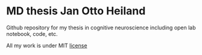 # MD thesis Jan Otto Heiland
Github repository for my thesis in cognitive neuroscience including open lab notebook, code, etc.

All my work is under MIT [license](LISENCE.md)
